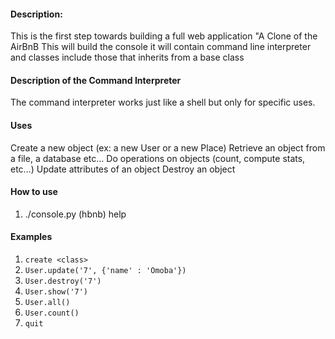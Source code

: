 #### Description:
This is the first step towards building a full web application "A Clone of the AirBnB
This will build the console it will contain command line interpreter and classes include those that inherits from a base class

#### Description of the Command Interpreter
The command interpreter works just like a shell but only for specific uses.
#### Uses
Create a new object (ex: a new User or a new Place)
Retrieve an object from a file, a database etc…
Do operations on objects (count, compute stats, etc…)
Update attributes of an object
Destroy an object
#### How to use
1. ./console.py
(hbnb) help

#### Examples
1. `create <class>`
2. `User.update('7', {'name' : 'Omoba'})`
3. `User.destroy('7')`
4. `User.show('7')`
5. `User.all()`
6. `User.count()`
7. `quit`
